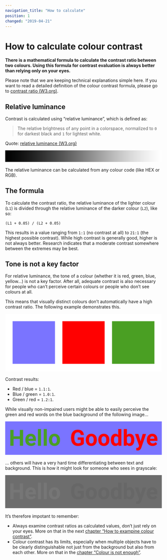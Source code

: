 ```yaml
---
navigation_title: "How to calculate"
position: 1
changed: "2019-04-21"
---
```


# How to calculate colour contrast

**There is a mathematical formula to calculate the contrast ratio between two colours. Using this formula for contrast evaluation is always better than relying only on your eyes.**

Please note that we are keeping technical explanations simple here. If you want to read a detailed definition of the colour contrast formula, please go to [contrast ratio (W3.org)](https://www.w3.org/TR/WCAG20/#contrast-ratiodef).

## Relative luminance

Contrast is calculated using “relative luminance”, which is defined as:

> The relative brightness of any point in a colorspace, normalized to `0` for darkest black and `1` for lightest white.

Quote: [relative luminance (W3.org)](https://www.w3.org/TR/WCAG20/#relativeluminancedef)

![Relative luminance gradient](_media/relative-luminance-gradient.png)

The relative luminance can be calculated from any colour code (like HEX or RGB).

## The formula

To calculate the contrast ratio, the relative luminance of the lighter colour (`L1`) is divided through the relative luminance of the darker colour (`L2`), like so:

    (L1 + 0.05) / (L2 + 0.05)

This results in a value ranging from `1:1` (no contrast at all) to `21:1` (the highest possible contrast). While high contrast is generally good, higher is not always better. Research indicates that a moderate contrast somewhere between the extremes may be best.

## Tone is not a key factor

For relative luminance, the tone of a colour (whether it is red, green, blue, yellow…) is not a key factor. After all, adequate contrast is also necessary for people who can’t perceive certain colours or people who don’t see colours at all.

This means that visually distinct colours don’t automatically have a high contrast ratio. The following example demonstrates this.

![Colour tiles in the colours blue, red and green](_media/three-colours-tiles.png)

Contrast results:

- Red / blue = `1.1:1`.
- Blue / green = `1.0:1`.
- Green / red = `1.2:1`.

While visually non-impaired users might be able to easily perceive the green and red words on the blue background of the following image…

![The words “Hello” in green and “Goodbye” in red written on a blue background](_media/three-colours-words.png)

… others will have a very hard time differentiating between text and background. This is how it might look for someone who sees in grayscale:

![The same picture with the words “Hello” and “Goodbye” but in grayscale](_media/three-colours-words-grayscale.png)

It’s therefore impotant to remember:
- Always examine contrast ratios as calculated values, don’t just rely on your eyes. More on that in the next [chapter “How to exampine colour contrast”](/knowledge/colours-and-contrast/how-to-examine/).
- Colour contrast has its limits, especially when multiple objects have to be clearly distinguishable not just from the background but also from each other. More on that in the [chapter “Colour is not enough”](/knowledge/colours-and-contrast/colour-is-not-enough/).